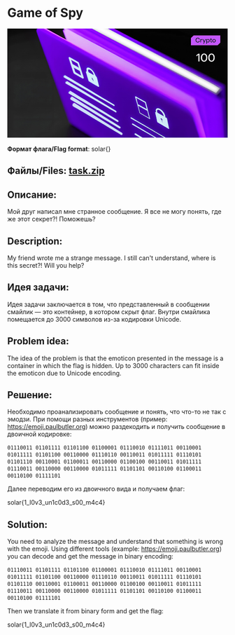 # Game of Spy

![alt text](Crypto.jpg)

**Формат флага/Flag format**: solar{}

**Файлы/Files**: [task.zip](task.zip)
---

**Описание**:
---
 Мой друг написал мне странное сообщение. Я все не могу понять, где же этот секрет?! Поможешь?

**Description**:
---
 My friend wrote me a strange message. I still can't understand, where is this secret?! Will you help?

**Идея задачи**:
---

Идея задачи заключается в том, что представленный в сообщении смайлик — это контейнер, в котором скрыт флаг. Внутри смайлика помещается до 3000 символов из-за кодировки Unicode.

**Problem idea**:
---

The idea of the problem is that the emoticon presented in the message is a container in which the flag is hidden. Up to 3000 characters can fit inside the emoticon due to Unicode encoding.

**Решение**:
---

Необходимо проанализировать сообщение и понять, что что-то не так с эмодзи. При помощи разных инструментов (пример: https://emoji.paulbutler.org) можно раздекодить и получить сообщение в двоичной кодировке:

```
01110011 01101111 01101100 01100001 01110010 01111011 00110001 01011111 01101100 00110000 01110110 00110011 01011111 01110101 01101110 00110001 01100011 00110000 01100100 00110011 01011111 01110011 00110000 00110000 01011111 01101101 00110100 01100011 00110100 01111101
```

Далее переводим его из двоичного вида и получаем флаг:

solar{1_l0v3_un1c0d3_s00_m4c4}


**Solution**:
---

You need to analyze the message and understand that something is wrong with the emoji. Using different tools (example: https://emoji.paulbutler.org) you can decode and get the message in binary encoding:

```
01110011 01101111 01101100 01100001 01110010 01111011 00110001 01011111 01101100 00110000 01110110 00110011 01011111 01110101 01101110 00110001 01100011 00110000 01100100 00110011 01011111 01110011 00110000 00110000 01011111 01101101 00110100 01100011 00110100 01111101
```

Then we translate it from binary form and get the flag:

solar{1_l0v3_un1c0d3_s00_m4c4}